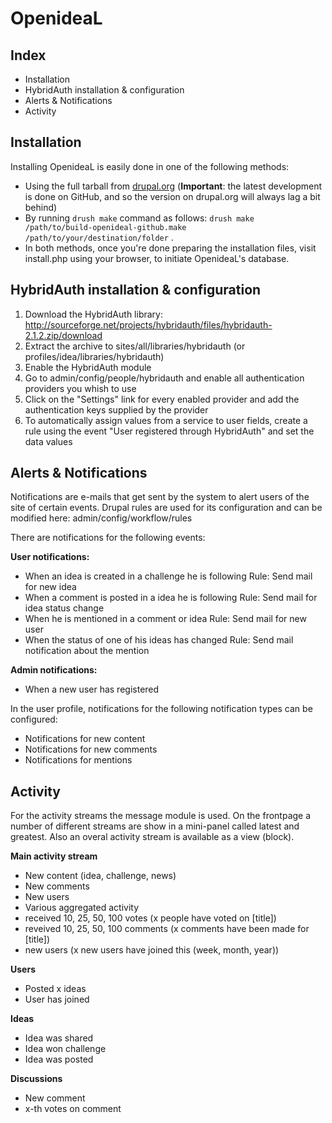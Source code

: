 # OpenideaL

## Index

- Installation
- HybridAuth installation & configuration
- Alerts & Notifications
- Activity

## Installation
Installing OpenideaL is easily done in one of the following methods:

- Using the full tarball from [drupal.org](https://www.drupal.org/project/idea) (**Important**: the latest development is done on GitHub, and so the version on drupal.org will always lag a bit behind)
- By running `drush make` command as follows: `drush make /path/to/build-openideal-github.make /path/to/your/destination/folder` .
- In both methods, once you're done preparing the installation files, visit install.php using your browser, to initiate OpenideaL's database.

## HybridAuth installation & configuration

1. Download the HybridAuth library:
http://sourceforge.net/projects/hybridauth/files/hybridauth-2.1.2.zip/download
2. Extract the archive to sites/all/libraries/hybridauth
(or profiles/idea/libraries/hybridauth)
3. Enable the HybridAuth module
4. Go to admin/config/people/hybridauth and enable all authentication providers
you whish to use
5. Click on the "Settings" link for every enabled provider and add the
authentication keys supplied by the provider
6. To automatically assign values from a service to user fields, create a rule
using the event "User registered through HybridAuth" and set the data values

## Alerts & Notifications

Notifications are e-mails that get sent by the system to alert users of the site
of certain events.
Drupal rules are used for its configuration and can be modified here:
admin/config/workflow/rules

There are notifications for the following events:

**User notifications:**

- When an idea is created in a challenge he is following
  Rule: Send mail for new idea
- When a comment is posted in a idea he is following
  Rule: Send mail for idea status change
- When he is mentioned in a comment or idea
  Rule: Send mail for new user
- When the status of one of his ideas has changed
  Rule: Send mail notification about the mention

**Admin notifications:**

- When a new user has registered

In the user profile, notifications for the following notification types can be
configured:

- Notifications for new content
- Notifications for new comments
- Notifications for mentions

## Activity

For the activity streams the message module is used. On the frontpage a number 
of different streams are show in a mini-panel called latest and greatest. Also 
an overal activity stream is available as a view (block).

**Main activity stream**

- New content (idea, challenge, news)
- New comments
- New users
- Various aggregated activity
 - received 10, 25, 50, 100 votes (x people have voted on [title])
 - reveived 10, 25, 50, 100 comments (x comments have been made for [title])
 - new users (x new users have joined this (week, month, year))

**Users**

- Posted x ideas
- User has joined

**Ideas**

- Idea was shared
- Idea won challenge
- Idea was posted

**Discussions**

- New comment
- x-th votes on comment
